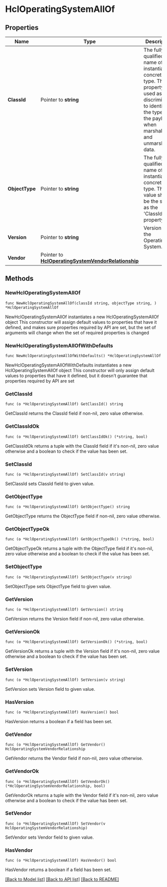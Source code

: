 # HclOperatingSystemAllOf

## Properties

Name | Type | Description | Notes
------------ | ------------- | ------------- | -------------
**ClassId** | Pointer to **string** | The fully-qualified name of the instantiated, concrete type. This property is used as a discriminator to identify the type of the payload when marshaling and unmarshaling data. | [default to "hcl.OperatingSystem"]
**ObjectType** | Pointer to **string** | The fully-qualified name of the instantiated, concrete type. The value should be the same as the &#39;ClassId&#39; property. | [default to "hcl.OperatingSystem"]
**Version** | Pointer to **string** | Version of the Operating System. | [optional] 
**Vendor** | Pointer to [**HclOperatingSystemVendorRelationship**](hcl.OperatingSystemVendor.Relationship.md) |  | [optional] 

## Methods

### NewHclOperatingSystemAllOf

`func NewHclOperatingSystemAllOf(classId string, objectType string, ) *HclOperatingSystemAllOf`

NewHclOperatingSystemAllOf instantiates a new HclOperatingSystemAllOf object
This constructor will assign default values to properties that have it defined,
and makes sure properties required by API are set, but the set of arguments
will change when the set of required properties is changed

### NewHclOperatingSystemAllOfWithDefaults

`func NewHclOperatingSystemAllOfWithDefaults() *HclOperatingSystemAllOf`

NewHclOperatingSystemAllOfWithDefaults instantiates a new HclOperatingSystemAllOf object
This constructor will only assign default values to properties that have it defined,
but it doesn't guarantee that properties required by API are set

### GetClassId

`func (o *HclOperatingSystemAllOf) GetClassId() string`

GetClassId returns the ClassId field if non-nil, zero value otherwise.

### GetClassIdOk

`func (o *HclOperatingSystemAllOf) GetClassIdOk() (*string, bool)`

GetClassIdOk returns a tuple with the ClassId field if it's non-nil, zero value otherwise
and a boolean to check if the value has been set.

### SetClassId

`func (o *HclOperatingSystemAllOf) SetClassId(v string)`

SetClassId sets ClassId field to given value.


### GetObjectType

`func (o *HclOperatingSystemAllOf) GetObjectType() string`

GetObjectType returns the ObjectType field if non-nil, zero value otherwise.

### GetObjectTypeOk

`func (o *HclOperatingSystemAllOf) GetObjectTypeOk() (*string, bool)`

GetObjectTypeOk returns a tuple with the ObjectType field if it's non-nil, zero value otherwise
and a boolean to check if the value has been set.

### SetObjectType

`func (o *HclOperatingSystemAllOf) SetObjectType(v string)`

SetObjectType sets ObjectType field to given value.


### GetVersion

`func (o *HclOperatingSystemAllOf) GetVersion() string`

GetVersion returns the Version field if non-nil, zero value otherwise.

### GetVersionOk

`func (o *HclOperatingSystemAllOf) GetVersionOk() (*string, bool)`

GetVersionOk returns a tuple with the Version field if it's non-nil, zero value otherwise
and a boolean to check if the value has been set.

### SetVersion

`func (o *HclOperatingSystemAllOf) SetVersion(v string)`

SetVersion sets Version field to given value.

### HasVersion

`func (o *HclOperatingSystemAllOf) HasVersion() bool`

HasVersion returns a boolean if a field has been set.

### GetVendor

`func (o *HclOperatingSystemAllOf) GetVendor() HclOperatingSystemVendorRelationship`

GetVendor returns the Vendor field if non-nil, zero value otherwise.

### GetVendorOk

`func (o *HclOperatingSystemAllOf) GetVendorOk() (*HclOperatingSystemVendorRelationship, bool)`

GetVendorOk returns a tuple with the Vendor field if it's non-nil, zero value otherwise
and a boolean to check if the value has been set.

### SetVendor

`func (o *HclOperatingSystemAllOf) SetVendor(v HclOperatingSystemVendorRelationship)`

SetVendor sets Vendor field to given value.

### HasVendor

`func (o *HclOperatingSystemAllOf) HasVendor() bool`

HasVendor returns a boolean if a field has been set.


[[Back to Model list]](../README.md#documentation-for-models) [[Back to API list]](../README.md#documentation-for-api-endpoints) [[Back to README]](../README.md)


